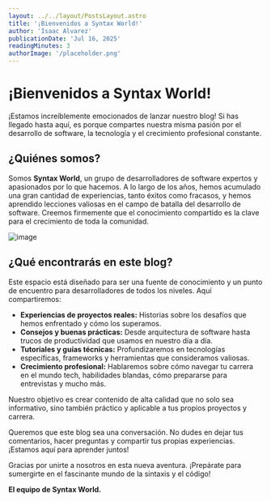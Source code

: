 ```yaml
---
layout: ../../layout/PostsLayout.astro
title: '¡Bienvenidos a Syntax World!'
author: 'Isaac Alvarez'
publicationDate: 'Jul 16, 2025'
readingMinutes: 3
authorImage: '/placeholder.png'
---
```


# ¡Bienvenidos a Syntax World!

¡Estamos increíblemente emocionados de lanzar nuestro blog! Si has llegado hasta aquí, es porque compartes nuestra misma pasión por el desarrollo de software, la tecnología y el crecimiento profesional constante.

## ¿Quiénes somos?

Somos **Syntax World**, un grupo de desarrolladores de software expertos y apasionados por lo que hacemos. A lo largo de los años, hemos acumulado una gran cantidad de experiencias, tanto éxitos como fracasos, y hemos aprendido lecciones valiosas en el campo de batalla del desarrollo de software. Creemos firmemente que el conocimiento compartido es la clave para el crecimiento de toda la comunidad.

![image](https://framerusercontent.com/images/qYr64JnjRXljHNTR6xYPliPbXS4.png?scale-down-to=624)

## ¿Qué encontrarás en este blog?

Este espacio está diseñado para ser una fuente de conocimiento y un punto de encuentro para desarrolladores de todos los niveles. Aquí compartiremos:

- **Experiencias de proyectos reales:** Historias sobre los desafíos que hemos enfrentado y cómo los superamos.
- **Consejos y buenas prácticas:** Desde arquitectura de software hasta trucos de productividad que usamos en nuestro día a día.
- **Tutoriales y guías técnicas:** Profundizaremos en tecnologías específicas, frameworks y herramientas que consideramos valiosas.
- **Crecimiento profesional:** Hablaremos sobre cómo navegar tu carrera en el mundo tech, habilidades blandas, cómo prepararse para entrevistas y mucho más.

Nuestro objetivo es crear contenido de alta calidad que no solo sea informativo, sino también práctico y aplicable a tus propios proyectos y carrera.

Queremos que este blog sea una conversación. No dudes en dejar tus comentarios, hacer preguntas y compartir tus propias experiencias. ¡Estamos aquí para aprender juntos!

Gracias por unirte a nosotros en esta nueva aventura. ¡Prepárate para sumergirte en el fascinante mundo de la sintaxis y el código!

**El equipo de Syntax World.**